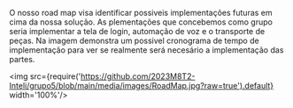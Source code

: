 O nosso road map visa identificar possiveis implementações futuras em cima da nossa solução. As plementações que concebemos como grupo seria implementar a tela de login, automação de voz e o transporte de peças. Na imagem demonstra um possivel cronograma de tempo de implementação para ver se realmente será necesário a implementação das partes.

<img src={require('https://github.com/2023M8T2-Inteli/grupo5/blob/main/media/images/RoadMap.jpg?raw=true').default} width='100%'/>
